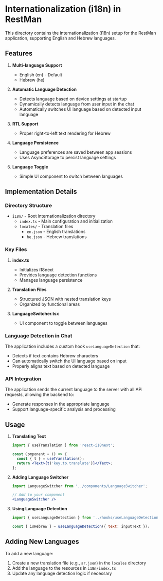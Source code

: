 # Internationalization (i18n) in RestMan

This directory contains the internationalization (i18n) setup for the RestMan application, supporting English and Hebrew languages.

## Features

1. **Multi-language Support**
   - English (en) - Default
   - Hebrew (he)

2. **Automatic Language Detection**
   - Detects language based on device settings at startup
   - Dynamically detects language from user input in the chat
   - Automatically switches UI language based on detected input language

3. **RTL Support**
   - Proper right-to-left text rendering for Hebrew

4. **Language Persistence**
   - Language preferences are saved between app sessions
   - Uses AsyncStorage to persist language settings

5. **Language Toggle**
   - Simple UI component to switch between languages

## Implementation Details

### Directory Structure

- `i18n/` - Root internationalization directory
  - `index.ts` - Main configuration and initialization
  - `locales/` - Translation files
    - `en.json` - English translations
    - `he.json` - Hebrew translations

### Key Files

1. **index.ts**
   - Initializes i18next
   - Provides language detection functions
   - Manages language persistence

2. **Translation Files**
   - Structured JSON with nested translation keys
   - Organized by functional areas

3. **LanguageSwitcher.tsx**
   - UI component to toggle between languages

### Language Detection in Chat

The application includes a custom hook `useLanguageDetection` that:
- Detects if text contains Hebrew characters
- Can automatically switch the UI language based on input
- Properly aligns text based on detected language

### API Integration

The application sends the current language to the server with all API requests, allowing the backend to:
- Generate responses in the appropriate language
- Support language-specific analysis and processing

## Usage

1. **Translating Text**
   ```jsx
   import { useTranslation } from 'react-i18next';

   const Component = () => {
     const { t } = useTranslation();
     return <Text>{t('key.to.translate')}</Text>;
   };
   ```

2. **Adding Language Switcher**
   ```jsx
   import LanguageSwitcher from '../components/LanguageSwitcher';

   // Add to your component
   <LanguageSwitcher />
   ```

3. **Using Language Detection**
   ```jsx
   import { useLanguageDetection } from '../hooks/useLanguageDetection';

   const { isHebrew } = useLanguageDetection({ text: inputText });
   ```

## Adding New Languages

To add a new language:

1. Create a new translation file (e.g., `ar.json`) in the `locales` directory
2. Add the language to the resources in `i18n/index.ts`
3. Update any language detection logic if necessary 